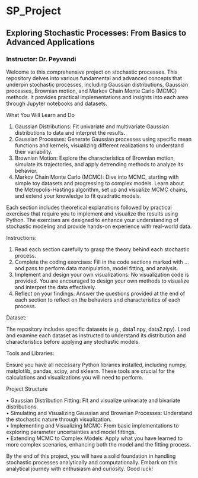 # SP_Project
## Exploring Stochastic Processes: From Basics to Advanced Applications

### Instructor: Dr. Peyvandi

Welcome to this comprehensive project on stochastic processes. This repository delves into various fundamental and advanced concepts that underpin stochastic processes, including Gaussian distributions, Gaussian processes, Brownian motion, and Markov Chain Monte Carlo (MCMC) methods. It provides practical implementations and insights into each area through Jupyter notebooks and datasets.

What You Will Learn and Do

1.  Gaussian Distributions: Fit univariate and multivariate Gaussian distributions to data and interpret the results.
2.	Gaussian Processes: Generate Gaussian processes using specific mean functions and kernels, visualizing different realizations to understand their variability.
3.	Brownian Motion: Explore the characteristics of Brownian motion, simulate its trajectories, and apply detrending methods to analyze its behavior.
4.	Markov Chain Monte Carlo (MCMC): Dive into MCMC, starting with simple toy datasets and progressing to complex models. Learn about the Metropolis-Hastings algorithm, set up and visualize MCMC chains, and extend your knowledge to fit quadratic models.

Each section includes theoretical explanations followed by practical exercises that require you to implement and visualize the results using Python. The exercises are designed to enhance your understanding of stochastic modeling and provide hands-on experience with real-world data.

Instructions:

1.	Read each section carefully to grasp the theory behind each stochastic process.
2.	Complete the coding exercises: Fill in the code sections marked with ... and pass to perform data manipulation, model fitting, and analysis.
3.	Implement and design your own visualizations: No visualization code is provided. You are encouraged to design your own methods to visualize and interpret the data effectively.
4.	Reflect on your findings: Answer the questions provided at the end of each section to reflect on the behaviors and characteristics of each process.

Dataset:

The repository includes specific datasets (e.g., data1.npy, data2.npy). Load and examine each dataset as instructed to understand its distribution and characteristics before applying any stochastic models.

Tools and Libraries:

Ensure you have all necessary Python libraries installed, including numpy, matplotlib, pandas, scipy, and sklearn. These tools are crucial for the calculations and visualizations you will need to perform.

Project Structure

•	Gaussian Distribution Fitting: Fit and visualize univariate and bivariate distributions.  
•	Simulating and Visualizing Gaussian and Brownian Processes: Understand the stochastic nature through visualization.  
•	Implementing and Visualizing MCMC: From basic implementations to exploring parameter uncertainties and model fittings.  
•	Extending MCMC to Complex Models: Apply what you have learned to more complex scenarios, enhancing both the model and the fitting process.

By the end of this project, you will have a solid foundation in handling stochastic processes analytically and computationally. Embark on this analytical journey with enthusiasm and curiosity. Good luck!
